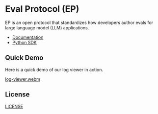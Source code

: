 # Eval Protocol (EP)

EP is an open protocol that standardizes how developers author evals for large
language model (LLM) applications.


- [Documentation](https://evalprotocol.io)
- [Python SDK](https://github.com/eval-protocol/python-sdk)

## Quick Demo

Here is a quick demo of our log viewer in action.

[log-viewer.webm](https://storage.googleapis.com/fireworks-public/eval-protocol/videos/log-viewer.webm)

## License

[LICENSE](LICENSE)